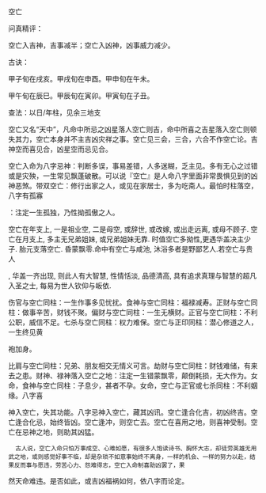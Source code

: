 空亡

问真精评：

空亡入吉神，吉事减半；空亡入凶神，凶事威力减少。

古诀：

甲子旬在戌亥。甲戌旬在申酉。甲申旬在午未。

甲午旬在辰巳。甲辰旬在寅卯。甲寅旬在子丑。

查法：以日/年柱，见余三地支

空亡又名“天中”，凡命中所忌之凶星落人空亡则吉，命中所喜之吉星落入空亡则顿失其力，空亡本身并不主吉凶灾祥之事。空亡见三会，三合，六合不作空亡论。吉神空而喜见合，凶星空而忌见合。

空亡入命为八字忌神：判断多误，事易差错，人多迷糊，乏主见。多有无心之过错或是灾殃，一生常见飘蓬破散。可以说『空亡』是人命八字里面非常畏惧见到的凶神恶煞。带双空亡：修行出家之人，或见在家居士，多为吃斋人。最怕时柱落空，八字有孤寡

：注定一生孤独，乃性拗孤傲之人。

空亡在年支上, 一是祖业空, 二是母空, 或辞世, 或改嫁, 或出走远离, 或母不顾子. 空亡在月支上, 多主无兄弟姐妹, 或兄弟姐妹无靠. 时值空亡多拗性,更遇华盖决主少子. 胎元支落空亡. 昏蒙飘零.命中有空亡与咸池, 沐浴多者是野鄙艺人.若空亡与贵人

, 华盖一齐出现, 则此人有大智慧, 性情恬淡, 品德清高, 具有追求真理与智慧的超凡入圣之士, 每易为世人钦仰与皈依.

伤官与空亡同柱：一生作事多见忧扰。食神与空亡同柱：福禄减寿。正财与空亡同柱：做事辛苦，财钱不聚。偏财与空亡同柱：一生无横财。正官与空亡同柱：不利公职，威信不足。七杀与空亡同柱：权力难保。空亡与正印同柱：潜心修道之人，一生终见黄

袍加身。

比肩与空亡同柱：兄弟、朋友相交无情义可言。劫财与空亡同柱：财钱难储，有来去之患。财神、禄神落入空亡之地：注定一生错蒙飘零，颠倒耗损，无大作为。女命，食神与空亡同柱：子息少，甚者不孕。女命，空亡与正官或七杀同柱：不利姻缘。八字喜

神入空亡，失其功能。八字忌神入空亡，藏其凶讯。空亡逢合化吉，初凶终吉。空亡逢合化忌，始终皆凶。空亡逢冲，则空亡去。空亡在喜用之地，则喜神受制。空亡在忌神之地，则助其凶猛。

      古人说，空亡入命只怕万事成空、心难如愿，有很多人饱读诗书、胸怀大志，却徒劳英雄无用武之地，或则感觉好事不临，却是杂琐不如意事始终不离身，一样的机会、一样的努力以赴，结果反而事与愿违，劳苦心力、怨难得志，空亡入命制喜助凶罢了，果

然天命难违。是否如此，或吉凶福祸如何，依八字而论定。

